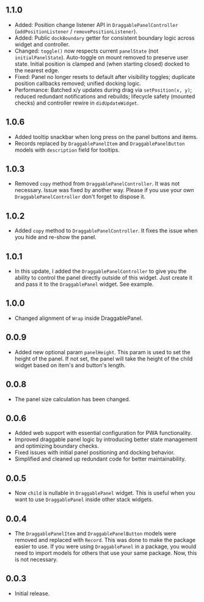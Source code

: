 ## 1.1.0
- Added: Position change listener API in `DraggablePanelController` (`addPositionListener` / `removePositionListener`).
- Added: Public `dockBoundary` getter for consistent boundary logic across widget and controller.
- Changed: `toggle()` now respects current `panelState` (not `initialPanelState`). Auto-toggle on mount removed to preserve user state. Initial position is clamped and (when starting closed) docked to the nearest edge.
- Fixed: Panel no longer resets to default after visibility toggles; duplicate position callbacks removed; unified docking logic.
- Performance: Batched x/y updates during drag via `setPosition(x, y)`; reduced redundant notifications and rebuilds; lifecycle safety (mounted checks) and controller rewire in `didUpdateWidget`.

## 1.0.6
- Added tooltip snackbar when long press on the panel buttons and items.
- Records replaced by `DraggablePanelItem` and `DraggablePanelButton` models with `description` field for tooltips.

## 1.0.3
- Removed `copy` method from `DraggablePanelController`. It was not necessary.
Issue was fixed by another way. Please if you use your own `DraggablePanelController` don't forget to dispose it.

## 1.0.2
- Added `copy` method to `DraggablePanelController`. It fixes the issue when you hide and re-show the panel.

## 1.0.1
- In this update, I added the `DraggablePanelController` to give you the ability to control the panel directly outside of this widget.
Just create it and pass it to the `DraggablePanel` widget. See example.

## 1.0.0
- Changed alignment of `Wrap` inside DraggablePanel.

## 0.0.9
- Added new optional param `panelHeight`. This param is used to set the height of the panel. If not set, the panel will take the height of the child widget based on item's and button's length.

## 0.0.8
- The panel size calculation has been changed.

## 0.0.6
- Added web support with essential configuration for PWA functionality.  
- Improved draggable panel logic by introducing better state management and optimizing boundary checks.  
- Fixed issues with initial panel positioning and docking behavior.  
- Simplified and cleaned up redundant code for better maintainability.  

## 0.0.5

- Now `child` is nullable in `DraggablePanel` widget. This is useful when you want to use `DraggablePanel` inside other stack widgets.

## 0.0.4

- The `DraggablePanelItem` and `DraggablePanelButton` models were removed and replaced with `Record`.
This was done to make the package easier to use. If you were using `DraggablePanel` in a package, you would need to import models for others that use your same package. Now, this is not necessary.

## 0.0.3

- Initial release.
